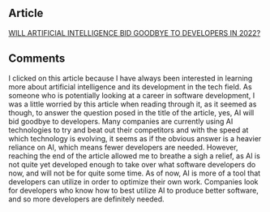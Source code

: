 ## Article
[WILL ARTIFICIAL INTELLIGENCE BID GOODBYE TO DEVELOPERS IN 2022?](https://www.analyticsinsight.net/will-artificial-intelligence-bid-goodbye-to-developers-in-2022/)

## Comments
I clicked on this article because I have always been interested in learning more about artificial intelligence and its development in the tech field. As someone who is potentially looking at a career in software development, I was a little worried by this article when reading through it, as it seemed as though, to answer the question posed in the title of the article, yes, AI will bid goodbye to developers. Many companies are currently using AI technologies to try and beat out their competitors and with the speed at which technology is evolving, it seems as if the obvious answer is a heavier reliance on AI, which means fewer developers are needed. However, reaching the end of the article allowed me to breathe a sigh a relief, as AI is not quite yet developed enough to take over what software developers do now, and will not be for quite some time. As of now, AI is more of a tool that developers can utilize in order to optimize their own work. Companies look for developers who know how to best utilize AI to produce better software, and so more developers are definitely needed.